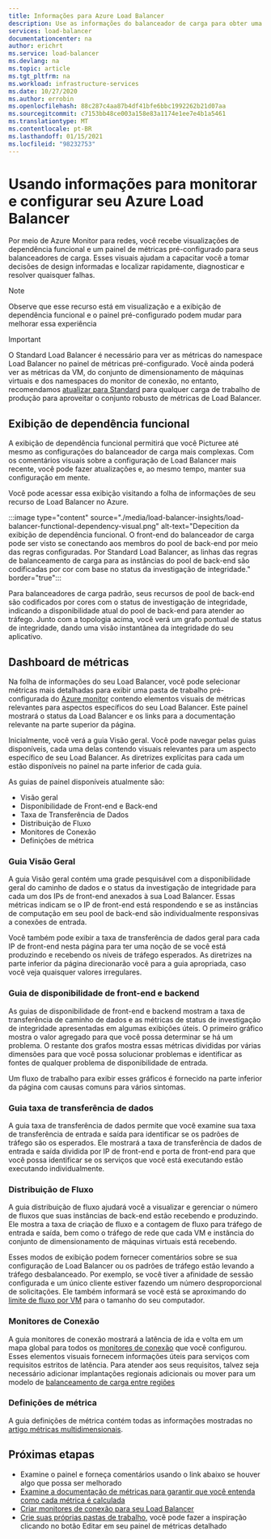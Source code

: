 ```yaml
---
title: Informações para Azure Load Balancer
description: Use as informações do balanceador de carga para obter uma rápida localização de falhas e decisões de design informadas
services: load-balancer
documentationcenter: na
author: erichrt
ms.service: load-balancer
ms.devlang: na
ms.topic: article
ms.tgt_pltfrm: na
ms.workload: infrastructure-services
ms.date: 10/27/2020
ms.author: errobin
ms.openlocfilehash: 88c287c4aa87b4df41bfe6bbc1992262b21d07aa
ms.sourcegitcommit: c7153bb48ce003a158e83a1174e1ee7e4b1a5461
ms.translationtype: MT
ms.contentlocale: pt-BR
ms.lasthandoff: 01/15/2021
ms.locfileid: "98232753"
---
```

# <a name="using-insights-to-monitor-and-configure-your-azure-load-balancer"></a>Usando informações para monitorar e configurar seu Azure Load Balancer

Por meio de Azure Monitor para redes, você recebe visualizações de dependência funcional e um painel de métricas pré-configurado para seus balanceadores de carga. Esses visuais ajudam a capacitar você a tomar decisões de design informadas e localizar rapidamente, diagnosticar e resolver quaisquer falhas.

>[!NOTE] 
>Observe que esse recurso está em visualização e a exibição de dependência funcional e o painel pré-configurado podem mudar para melhorar essa experiência

>[!IMPORTANT]
>O Standard Load Balancer é necessário para ver as métricas do namespace Load Balancer no painel de métricas pré-configurado. Você ainda poderá ver as métricas da VM, do conjunto de dimensionamento de máquinas virtuais e dos namespaces do monitor de conexão, no entanto, recomendamos [atualizar para Standard](./upgrade-basic-standard.md) para qualquer carga de trabalho de produção para aproveitar o conjunto robusto de métricas de Load Balancer.

## <a name="functional-dependency-view"></a>Exibição de dependência funcional

A exibição de dependência funcional permitirá que você Picturee até mesmo as configurações do balanceador de carga mais complexas. Com os comentários visuais sobre a configuração de Load Balancer mais recente, você pode fazer atualizações e, ao mesmo tempo, manter sua configuração em mente.

Você pode acessar essa exibição visitando a folha de informações de seu recurso de Load Balancer no Azure.

:::image type="content" source="./media/load-balancer-insights/load-balancer-functional-dependency-visual.png" alt-text="Depecition da exibição de dependência funcional. O front-end do balanceador de carga pode ser visto se conectando aos membros do pool de back-end por meio das regras configuradas. Por Standard Load Balancer, as linhas das regras de balanceamento de carga para as instâncias do pool de back-end são codificadas por cor com base no status da investigação de integridade." border="true":::

Para balanceadores de carga padrão, seus recursos de pool de back-end são codificados por cores com o status de investigação de integridade, indicando a disponibilidade atual do pool de back-end para atender ao tráfego. Junto com a topologia acima, você verá um grafo pontual de status de integridade, dando uma visão instantânea da integridade do seu aplicativo.

## <a name="metrics-dashboard"></a>Dashboard de métricas

Na folha de informações do seu Load Balancer, você pode selecionar métricas mais detalhadas para exibir uma pasta de trabalho pré-configurada do [Azure monitor](../azure-monitor/platform/workbooks-overview.md) contendo elementos visuais de métricas relevantes para aspectos específicos do seu Load Balancer. Este painel mostrará o status da Load Balancer e os links para a documentação relevante na parte superior da página.

Inicialmente, você verá a guia Visão geral. Você pode navegar pelas guias disponíveis, cada uma delas contendo visuais relevantes para um aspecto específico de seu Load Balancer. As diretrizes explícitas para cada um estão disponíveis no painel na parte inferior de cada guia.

As guias de painel disponíveis atualmente são:
* Visão geral
* Disponibilidade de Front-end e Back-end
* Taxa de Transferência de Dados
* Distribuição de Fluxo
* Monitores de Conexão
* Definições de métrica 

### <a name="overview-tab"></a>Guia Visão Geral
A guia Visão geral contém uma grade pesquisável com a disponibilidade geral do caminho de dados e o status da investigação de integridade para cada um dos IPs de front-end anexados à sua Load Balancer. Essas métricas indicam se o IP de front-end está respondendo e se as instâncias de computação em seu pool de back-end são individualmente responsivas a conexões de entrada.

Você também pode exibir a taxa de transferência de dados geral para cada IP de front-end nesta página para ter uma noção de se você está produzindo e recebendo os níveis de tráfego esperados. As diretrizes na parte inferior da página direcionarão você para a guia apropriada, caso você veja quaisquer valores irregulares.

### <a name="frontend-and-backend-availability-tab"></a>Guia de disponibilidade de front-end e backend
As guias de disponibilidade de front-end e backend mostram a taxa de transferência de caminho de dados e as métricas de status de investigação de integridade apresentadas em algumas exibições úteis. O primeiro gráfico mostra o valor agregado para que você possa determinar se há um problema. O restante dos grafos mostra essas métricas divididas por várias dimensões para que você possa solucionar problemas e identificar as fontes de qualquer problema de disponibilidade de entrada.

Um fluxo de trabalho para exibir esses gráficos é fornecido na parte inferior da página com causas comuns para vários sintomas. 

### <a name="data-throughput-tab"></a>Guia taxa de transferência de dados
A guia taxa de transferência de dados permite que você examine sua taxa de transferência de entrada e saída para identificar se os padrões de tráfego são os esperados. Ele mostrará a taxa de transferência de dados de entrada e saída dividida por IP de front-end e porta de front-end para que você possa identificar se os serviços que você está executando estão executando individualmente.

### <a name="flow-distribution"></a>Distribuição de Fluxo
A guia distribuição de fluxo ajudará você a visualizar e gerenciar o número de fluxos que suas instâncias de back-end estão recebendo e produzindo. Ele mostra a taxa de criação de fluxo e a contagem de fluxo para tráfego de entrada e saída, bem como o tráfego de rede que cada VM e instância do conjunto de dimensionamento de máquinas virtuais está recebendo. 

Esses modos de exibição podem fornecer comentários sobre se sua configuração de Load Balancer ou os padrões de tráfego estão levando a tráfego desbalanceado. Por exemplo, se você tiver a afinidade de sessão configurada e um único cliente estiver fazendo um número desproporcional de solicitações. Ele também informará se você está se aproximando do [limite de fluxo por VM](../virtual-network/virtual-machine-network-throughput.md#flow-limits-and-active-connections-recommendations) para o tamanho do seu computador.

### <a name="connection-monitors"></a>Monitores de Conexão
A guia monitores de conexão mostrará a latência de ida e volta em um mapa global para todos os [monitores de conexão](../network-watcher/connection-monitor.md)  que você configurou. Esses elementos visuais fornecem informações úteis para serviços com requisitos estritos de latência. Para atender aos seus requisitos, talvez seja necessário adicionar implantações regionais adicionais ou mover para um modelo de [balanceamento de carga entre regiões](./cross-region-overview.md)

### <a name="metric-definitions"></a>Definições de métrica
A guia definições de métrica contém todas as informações mostradas no [artigo métricas multidimensionais](./load-balancer-standard-diagnostics.md#multi-dimensional-metrics).

## <a name="next-steps"></a>Próximas etapas
* Examine o painel e forneça comentários usando o link abaixo se houver algo que possa ser melhorado
* [Examine a documentação de métricas para garantir que você entenda como cada métrica é calculada](./load-balancer-standard-diagnostics.md#multi-dimensional-metrics)
* [Criar monitores de conexão para seu Load Balancer](../network-watcher/connection-monitor.md)
* [Crie suas próprias pastas de trabalho](../azure-monitor/platform/workbooks-overview.md), você pode fazer a inspiração clicando no botão Editar em seu painel de métricas detalhado
